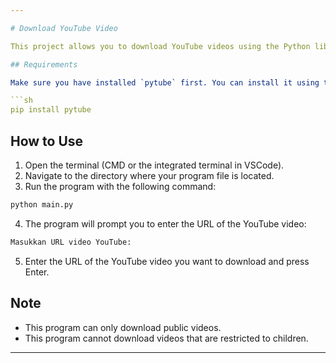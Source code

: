 ```yaml
---

# Download YouTube Video

This project allows you to download YouTube videos using the Python library `pytube`.

## Requirements

Make sure you have installed `pytube` first. You can install it using the following command in the terminal (CMD or VSCode):

```sh
pip install pytube
```

## How to Use

1. Open the terminal (CMD or the integrated terminal in VSCode).
2. Navigate to the directory where your program file is located.
3. Run the program with the following command:

```sh
python main.py
```

4. The program will prompt you to enter the URL of the YouTube video:

```sh
Masukkan URL video YouTube:
```

5. Enter the URL of the YouTube video you want to download and press Enter.

## Note

- This program can only download public videos.
- This program cannot download videos that are restricted to children.

---
```

